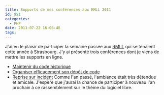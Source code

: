 ```yaml
---
title: Supports de mes conférences aux RMLL 2011
id: 991
categories:
  - PHP
date: 2011-07-22 16:08:48
tags:
---
```


J'ai eu le plaisir de participer la semaine passée aux [RMLL](http://2011.rmll.info/) qui se tenaient cette année à Strasbourg. J'y ai présenté trois conférences dont je viens de mettre les supports en ligne.

*   [Maintenir du code historique](http://www.slideshare.net/JMF/maintenir-du-code-historique-rmll-2011)
*   [Organiser efficacement son dépôt de code](http://www.slideshare.net/JMF/organiser-efficacement-son-dpt-de-code-rmll-2011)
*   [Reprise sur incident](http://www.slideshare.net/JMF/reprise-sur-incident-rmll-2011)
Comme l'an passé, l'ambiance était très détendue et amicale. J'espère que j'aurai la chance de participer à nouveau l'an prochain à ce rassemblement sur le thème du logiciel libre.